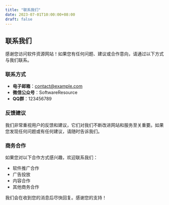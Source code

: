 ```yaml
---
title: "联系我们"
date: 2023-07-01T10:00:00+08:00
draft: false
---
```


## 联系我们

感谢您访问软件资源网站！如果您有任何问题、建议或合作意向，请通过以下方式与我们联系。

### 联系方式

- **电子邮箱**：contact@example.com
- **微信公众号**：SoftwareResource
- **QQ群**：123456789

### 反馈建议

我们非常重视用户的反馈和建议，它们对我们不断改进网站和服务至关重要。如果您发现任何问题或有任何建议，请随时告诉我们。

### 商务合作

如果您对以下合作方式感兴趣，欢迎联系我们：

- 软件推广合作
- 广告投放
- 内容合作
- 其他商务合作

我们会在收到您的消息后尽快回复。感谢您的支持！